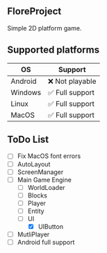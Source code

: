 ## FloreProject
Simple 2D platform game.

## Supported platforms
| OS | Support |
|----|----|
| Android | ❌ Not playable |
| Windows | ✅ Full support |
| Linux | ✅ Full support |
| MacOS | ✅ Full support |

## ToDo List
- [ ] Fix MacOS font errors
- [ ] AutoLayout
- [ ] ScreenManager
- [ ] Main Game Engine
    - [ ] WorldLoader
    - [ ] Blocks
    - [ ] Player
    - [ ] Entity
    - [ ] UI
        - [x] UIButton
- [ ] MutliPlayer
- [ ] Android full support
